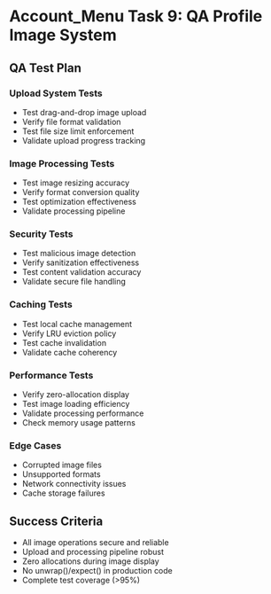# Account_Menu Task 9: QA Profile Image System

## QA Test Plan

### Upload System Tests
- Test drag-and-drop image upload
- Verify file format validation
- Test file size limit enforcement
- Validate upload progress tracking

### Image Processing Tests
- Test image resizing accuracy
- Verify format conversion quality
- Test optimization effectiveness
- Validate processing pipeline

### Security Tests
- Test malicious image detection
- Verify sanitization effectiveness
- Test content validation accuracy
- Validate secure file handling

### Caching Tests
- Test local cache management
- Verify LRU eviction policy
- Test cache invalidation
- Validate cache coherency

### Performance Tests
- Verify zero-allocation display
- Test image loading efficiency
- Validate processing performance
- Check memory usage patterns

### Edge Cases
- Corrupted image files
- Unsupported formats
- Network connectivity issues
- Cache storage failures

## Success Criteria
- All image operations secure and reliable
- Upload and processing pipeline robust
- Zero allocations during image display
- No unwrap()/expect() in production code
- Complete test coverage (>95%)